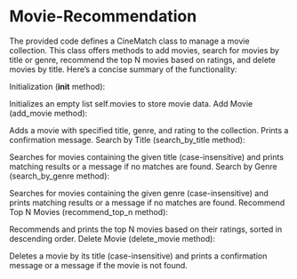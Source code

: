 # Movie-Recommendation
The provided code defines a CineMatch class to manage a movie collection. This class offers methods to add movies, search for movies by title or genre, recommend the top N movies based on ratings, and delete movies by title. Here’s a concise summary of the functionality:

Initialization (__init__ method):

Initializes an empty list self.movies to store movie data.
Add Movie (add_movie method):

Adds a movie with specified title, genre, and rating to the collection.
Prints a confirmation message.
Search by Title (search_by_title method):

Searches for movies containing the given title (case-insensitive) and prints matching results or a message if no matches are found.
Search by Genre (search_by_genre method):

Searches for movies containing the given genre (case-insensitive) and prints matching results or a message if no matches are found.
Recommend Top N Movies (recommend_top_n method):

Recommends and prints the top N movies based on their ratings, sorted in descending order.
Delete Movie (delete_movie method):

Deletes a movie by its title (case-insensitive) and prints a confirmation message or a message if the movie is not found.
